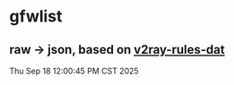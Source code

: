 # gfwlist
## raw -> json, based on [v2ray-rules-dat](https://github.com/Loyalsoldier/v2ray-rules-dat)
Thu Sep 18 12:00:45 PM CST 2025

